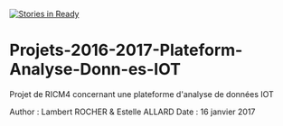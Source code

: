 [![Stories in Ready](https://badge.waffle.io/lambertrocher/Projets-2016-2017-Plateform-Analyse-Donn-es-IOT.png?label=ready&title=Ready)](https://waffle.io/lambertrocher/Projets-2016-2017-Plateform-Analyse-Donn-es-IOT)
# Projets-2016-2017-Plateform-Analyse-Donn-es-IOT
Projet de RICM4 concernant une plateforme d'analyse de données IOT

Author : Lambert ROCHER & Estelle ALLARD
Date : 16 janvier 2017

